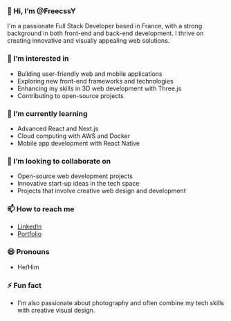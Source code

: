 ### 👋 Hi, I’m @FreecssY

I'm a passionate Full Stack Developer based in France, with a strong background in both front-end and back-end development. I thrive on creating innovative and visually appealing web solutions.

### 👀 I’m interested in
- Building user-friendly web and mobile applications
- Exploring new front-end frameworks and technologies
- Enhancing my skills in 3D web development with Three.js
- Contributing to open-source projects

### 🌱 I’m currently learning
- Advanced React and Next.js
- Cloud computing with AWS and Docker
- Mobile app development with React Native

### 💞️ I’m looking to collaborate on
- Open-source web development projects
- Innovative start-up ideas in the tech space
- Projects that involve creative web design and development

### 📫 How to reach me
- [LinkedIn](https://www.linkedin.com/in/youssef-mhand/)
- [Portfolio](https://www.youssefmhand.tech/)

### 😄 Pronouns
- He/Him

### ⚡ Fun fact
- I'm also passionate about photography and often combine my tech skills with creative visual design.


<!---
FreecssY/FreecssY is a ✨ special ✨ repository because its `README.md` (this file) appears on your GitHub profile.
You can click the Preview link to take a look at your changes.
--->
